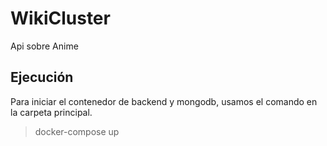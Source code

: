 # WikiCluster

Api sobre Anime


## Ejecución
Para iniciar el contenedor de backend y mongodb, usamos el comando en la carpeta principal.

> docker-compose up
